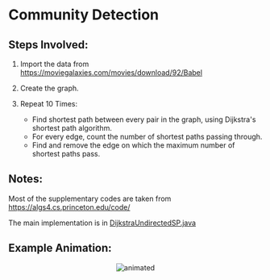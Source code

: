 # Community Detection

## Steps Involved:

1. Import the data from https://moviegalaxies.com/movies/download/92/Babel

2. Create the graph.

3. Repeat 10 Times:
    - Find shortest path between every pair in the graph, using Dijkstra's shortest path algorithm.
    - For every edge, count the number of shortest paths passing through.
    - Find and remove the edge on which the maximum number of shortest paths pass.
   
## Notes:

Most of the supplementary codes are taken from https://algs4.cs.princeton.edu/code/

The main implementation is in [DijkstraUndirectedSP.java](../master/Community%20Detection/src/DijkstraUndirectedSP.java)

## Example Animation:

<p align="center">
  <img src="https://media.giphy.com/media/8FF7aL37fO1zX7v4iT/giphy.gif" alt="animated" />
</p>
